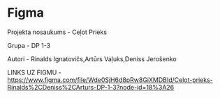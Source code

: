 # Figma
Projekta nosaukums - Ceļot Prieks

Grupa - DP 1-3

Autori - Rinalds Ignatovičs,Artūrs Vaļuks,Deniss Jerošenko

LINKS UZ FIGMU - https://www.figma.com/file/Wde0SjH6d8pRw8GiXMDBId/Celot-prieks-Rinalds%2CDeniss%2CArturs-DP-1-3?node-id=18%3A26
